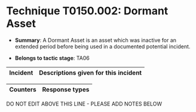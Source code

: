# Technique T0150.002: Dormant Asset

* **Summary**: A Dormant Asset is an asset which was inactive for an extended period before being used in a documented potential incident.

* **Belongs to tactic stage**: TA06


| Incident | Descriptions given for this incident |
| -------- | -------------------- |



| Counters | Response types |
| -------- | -------------- |


DO NOT EDIT ABOVE THIS LINE - PLEASE ADD NOTES BELOW